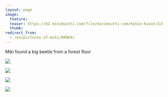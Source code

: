 ```yaml
---
layout: page
image:
  feature:
  teaser: https://b2.minimuutti.com/file/minimuutti-com/mikin-kuvat/3/DS31119-245px.jpg
  thumb:
redirect_from:
  - /en/pictures-of-miki/00064/
---
```


Miki found a big beetle from a forest floor

[![](https://b2.minimuutti.com/file/minimuutti-com/mikin-kuvat/3/DS31147-800px.jpg)](https://dl.dropboxusercontent.com/sh/ea1wtnz7z734o12/AACtOPeN7a6of0j63tdFI2Gra/mikin-kuvat/3/DS31147.jpg)

[![](https://b2.minimuutti.com/file/minimuutti-com/mikin-kuvat/3/DS31128-800px.jpg)](https://dl.dropboxusercontent.com/sh/ea1wtnz7z734o12/AADvXThnWyTlfFraQRZnvoE3a/mikin-kuvat/3/DS31128.jpg)

[![](https://b2.minimuutti.com/file/minimuutti-com/mikin-kuvat/3/DS31126-800px.jpg)](https://dl.dropboxusercontent.com/sh/ea1wtnz7z734o12/AADfV1QeeIcVp40X8Hygp5OEa/mikin-kuvat/3/DS31126.jpg)

[![](https://b2.minimuutti.com/file/minimuutti-com/mikin-kuvat/3/DS31119-800px.jpg)](https://dl.dropboxusercontent.com/sh/ea1wtnz7z734o12/AACkdTyYbMJNIdghBC0Gaw81a/mikin-kuvat/3/DS31119.jpg)
